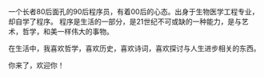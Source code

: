 一个长者80后面孔的90后程序员，有着00后的心态。出身于生物医学工程专业，却自学了程序。
程序是生活的一部分，是21世纪不可或缺的一种能力，是与艺术，哲学，和美一样伟大的事物。


在生活中，我喜欢哲学，喜欢历史，喜欢诗词，喜欢探讨与人生进步相关的东西。

你来了，欢迎你！